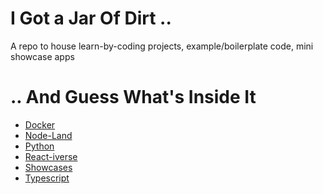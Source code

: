 <!-- @format -->

# I Got a Jar Of Dirt ..

A repo to house learn-by-coding projects, example/boilerplate code, mini showcase apps

# .. And Guess What's Inside It

-  [Docker](docker/)
-  [Node-Land](node-land/)
-  [Python](python/)
-  [React-iverse](reactiverse/)
-  [Showcases](showcases/)
-  [Typescript](typescript/)
